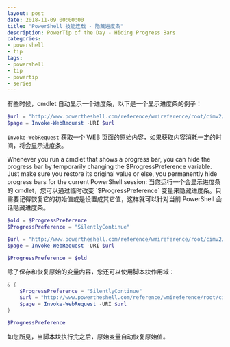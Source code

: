 ```yaml
---
layout: post
date: 2018-11-09 00:00:00
title: "PowerShell 技能连载 - 隐藏进度条"
description: PowerTip of the Day - Hiding Progress Bars
categories:
- powershell
- tip
tags:
- powershell
- tip
- powertip
- series
---
```

有些时候，cmdlet 自动显示一个进度条，以下是一个显示进度条的例子：

```powershell
$url = "http://www.powertheshell.com/reference/wmireference/root/cimv2/"
$page = Invoke-WebRequest -URI $url
```

`Invoke-WebRequest` 获取一个 WEB 页面的原始内容，如果获取内容消耗一定的时间，将会显示进度条。

Whenever you run a cmdlet that shows a progress bar, you can hide the progress bar by temporarily changing the $ProgressPreference variable. Just make sure you restore its original value or else, you permanently hide progress bars for the current PowerShell session:
当您运行一个会显示进度条的 cmdlet，您可以通过临时改变 `$ProgressPreference` 变量来隐藏进度条。只需要记得恢复它的初始值或是设置成其它值，这样就可以针对当前 PowerShell 会话隐藏进度条。

```powershell
$old = $ProgressPreference
$ProgressPreference = "SilentlyContinue"

$url = "http://www.powertheshell.com/reference/wmireference/root/cimv2/"
$page = Invoke-WebRequest -URI $url 

$ProgressPreference = $old
```

除了保存和恢复原始的变量内容，您还可以使用脚本块作用域：

```powershell
& {
    $ProgressPreference = "SilentlyContinue"
    $url = "http://www.powertheshell.com/reference/wmireference/root/cimv2/"
    $page = Invoke-WebRequest -URI $url 
}

$ProgressPreference
```

如您所见，当脚本块执行完之后，原始变量自动恢复原始值。

<!--本文国际来源：[Hiding Progress Bars](http://community.idera.com/database-tools/powershell/powertips/b/tips/posts/hiding-progress-bars-2)-->
